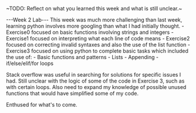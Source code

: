 ~TODO: Reflect on what you learned this week and what is still unclear.~

---Week 2 Lab---
This week was much more challenging than last week, learning python involves more googling than what I had initially thought. 
    - Exercise0 focused on basic functions involving strings and integers
    - Exercise1 focused on interpreting what each line of code means
    - Exercise2 focused on correcting invalid syntaxes and also the use of the list function
    - Exercise3 focused on using python to complete basic tasks which included the use of:
        - Basic functions and patterns
        - Lists
        - Appending
        - if/else/elif/for loops

Stack overflow was useful in searching for solutions for specific issues I had.
Still unclear with the logic of some of the code in Exercise 3, such as with certain loops.
Also need to expand my knowledge of possible unused functions that would have simplified some of my code.

Enthused for what's to come.
